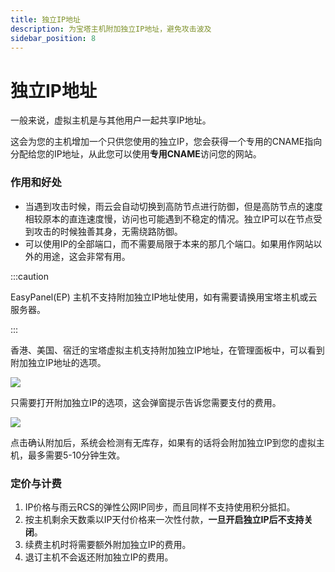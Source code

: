 ```yaml
---
title: 独立IP地址
description: 为宝塔主机附加独立IP地址，避免攻击波及
sidebar_position: 8
---
```



# 独立IP地址

一般来说，虚拟主机是与其他用户一起共享IP地址。

这会为您的主机增加一个只供您使用的独立IP，您会获得一个专用的CNAME指向分配给您的IP地址，从此您可以使用**专用CNAME**访问您的网站。

### 作用和好处

- 当遇到攻击时候，雨云会自动切换到高防节点进行防御，但是高防节点的速度相较原本的直连速度慢，访问也可能遇到不稳定的情况。独立IP可以在节点受到攻击的时候独善其身，无需绕路防御。
- 可以使用IP的全部端口，而不需要局限于本来的那几个端口。如果用作网站以外的用途，这会非常有用。

:::caution

EasyPanel(EP) 主机不支持附加独立IP地址使用，如有需要请换用宝塔主机或云服务器。

:::

香港、美国、宿迁的宝塔虚拟主机支持附加独立IP地址，在管理面板中，可以看到附加独立IP地址的选项。

![](https://cn-sy1.rains3.com/rainyun-assets/pic/2023/12/20231211102851_a60c9d8023fd1fc416e0d6d9f69bf629.png)

只需要打开附加独立IP的选项，这会弹窗提示告诉您需要支付的费用。

![](https://cn-sy1.rains3.com/rainyun-assets/pic/2023/12/20231211102851_dfd40a82b5bf53ad9faf4f49e96e4690.png)

点击确认附加后，系统会检测有无库存，如果有的话将会附加独立IP到您的虚拟主机，最多需要5-10分钟生效。



### 定价与计费

1. IP价格与雨云RCS的弹性公网IP同步，而且同样不支持使用积分抵扣。
2. 按主机剩余天数乘以IP天付价格来一次性付款，**一旦开启独立IP后不支持关闭**。
3. 续费主机时将需要额外附加独立IP的费用。
4. 退订主机不会返还附加独立IP的费用。

